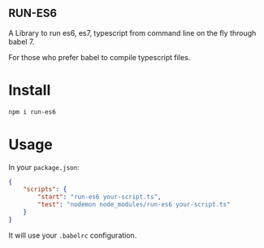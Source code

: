 RUN-ES6
-------

A Library to run es6, es7, typescript from command line on the fly through babel 7.

For those who prefer babel to compile typescript files.

# Install

```sh
npm i run-es6
```

# Usage

In your `package.json`:

```json
{
    "scripts": {
        "start": "run-es6 your-script.ts",
        "test": "nodemon node_modules/run-es6 your-script.ts"
    }
}
```

It will use your `.babelrc` configuration.
